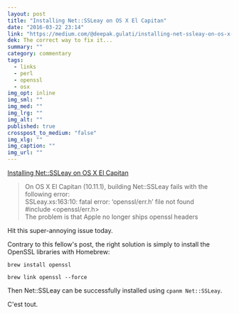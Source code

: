 ```yaml
---
layout: post
title: "Installing Net::SSLeay on OS X El Capitan"
date: "2016-03-22 23:14"
link: "https://medium.com/@deepak.gulati/installing-net-ssleay-on-os-x-el-capitan-446c40cffeba#.9oyy7w1m2"
dek: The correct way to fix it...
summary: ""
category: commentary
tags: 
  - links
  - perl
  - openssl
  - osx
img_opt: inline
img_sml: ""
img_med: ""
img_lrg: ""
img_alt: ""
published: true
crosspost_to_medium: "false"
img_xlg: ""
img_caption: ""
img_url: ""
---
```



[Installing Net::SSLeay on OS X El Capitan](https://medium.com/@deepak.gulati/installing-net-ssleay-on-os-x-el-capitan-446c40cffeba#.9oyy7w1m2)

> On OS X El Capitan (10.11.1), building Net::SSLeay fails with the following error:<br />
> SSLeay.xs:163:10: fatal error: ‘openssl/err.h’ file not found<br />
> #include <openssl/err.h><br />
> The problem is that Apple no longer ships openssl headers

Hit this super-annoying issue today.

Contrary to this fellow's post, the right solution is simply to install the OpenSSL libraries with Homebrew:

`brew install openssl`

`brew link openssl --force`

Then Net::SSLeay can be successfully installed using `cpanm Net::SSLeay`.

C'est tout.
